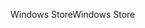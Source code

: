 <span data-ttu-id="b2482-101">Windows Store</span><span class="sxs-lookup"><span data-stu-id="b2482-101">Windows Store</span></span>